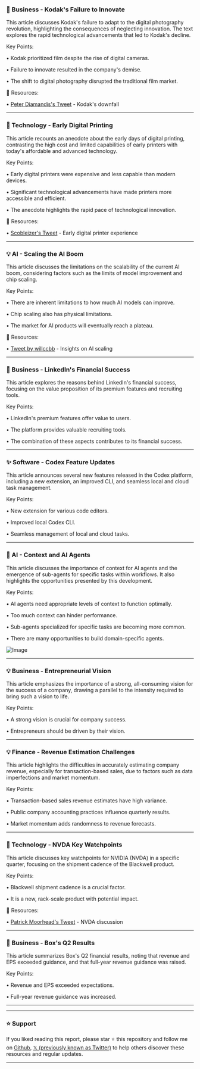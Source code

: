 ### 🤖 Business - Kodak's Failure to Innovate

This article discusses Kodak's failure to adapt to the digital photography revolution, highlighting the consequences of neglecting innovation.  The text explores the rapid technological advancements that led to Kodak's decline.

Key Points:

• Kodak prioritized film despite the rise of digital cameras.


• Failure to innovate resulted in the company's demise.


•  The shift to digital photography disrupted the traditional film market.


🔗 Resources:

• [Peter Diamandis's Tweet](https://x.com/PeterDiamandis/status/1960892695917806035) -  Kodak's downfall


---

### 🤖 Technology - Early Digital Printing

This article recounts an anecdote about the early days of digital printing, contrasting the high cost and limited capabilities of early printers with today's affordable and advanced technology.

Key Points:

• Early digital printers were expensive and less capable than modern devices.


• Significant technological advancements have made printers more accessible and efficient.


• The anecdote highlights the rapid pace of technological innovation.


🔗 Resources:

• [Scobleizer's Tweet](https://x.com/Scobleizer/status/1960893441912791186) -  Early digital printer experience


---

### 💡 AI - Scaling the AI Boom

This article discusses the limitations on the scalability of the current AI boom, considering factors such as the limits of model improvement and chip scaling.

Key Points:

• There are inherent limitations to how much AI models can improve.


• Chip scaling also has physical limitations.


• The market for AI products will eventually reach a plateau.


🔗 Resources:

• [Tweet by willccbb](https://x.com/tbpn/status/1960816659129885118) -  Insights on AI scaling


---

### 🤖 Business - LinkedIn's Financial Success

This article explores the reasons behind LinkedIn's financial success, focusing on the value proposition of its premium features and recruiting tools.

Key Points:

• LinkedIn's premium features offer value to users.


• The platform provides valuable recruiting tools.


• The combination of these aspects contributes to its financial success.



---

### ✨ Software - Codex Feature Updates

This article announces several new features released in the Codex platform, including a new extension, an improved CLI, and seamless local and cloud task management.

Key Points:

• New extension for various code editors.


• Improved local Codex CLI.


• Seamless management of local and cloud tasks.



---

### 🤖 AI - Context and AI Agents

This article discusses the importance of context for AI agents and the emergence of sub-agents for specific tasks within workflows. It also highlights the opportunities presented by this development.

Key Points:

• AI agents need appropriate levels of context to function optimally.


• Too much context can hinder performance.


• Sub-agents specialized for specific tasks are becoming more common.


• There are many opportunities to build domain-specific agents.

![Image](https://pbs.twimg.com/amplify_video_thumb/1960840611084267520/img/IQBcSjOxH4EBX-e0.jpg)

---

### 💡 Business - Entrepreneurial Vision

This article emphasizes the importance of a strong, all-consuming vision for the success of a company, drawing a parallel to the intensity required to bring such a vision to life.

Key Points:

• A strong vision is crucial for company success.


• Entrepreneurs should be driven by their vision.



---

### 💡 Finance - Revenue Estimation Challenges

This article highlights the difficulties in accurately estimating company revenue, especially for transaction-based sales, due to factors such as data imperfections and market momentum.

Key Points:

• Transaction-based sales revenue estimates have high variance.


• Public company accounting practices influence quarterly results.


• Market momentum adds randomness to revenue forecasts.



---

### 🤖 Technology - NVDA Key Watchpoints

This article discusses key watchpoints for NVIDIA (NVDA) in a specific quarter, focusing on the shipment cadence of the Blackwell product.

Key Points:

• Blackwell shipment cadence is a crucial factor.


• It is a new, rack-scale product with potential impact.


🔗 Resources:

• [Patrick Moorhead's Tweet](https://x.com/PatrickMoorhead/status/1960808541721387388) - NVDA discussion


---

### 🤖 Business - Box's Q2 Results

This article summarizes Box's Q2 financial results, noting that revenue and EPS exceeded guidance, and that full-year revenue guidance was raised.

Key Points:

• Revenue and EPS exceeded expectations.


• Full-year revenue guidance was increased.



---


---

### ⭐️ Support

If you liked reading this report, please star ⭐️ this repository and follow me on [Github](https://github.com/Drix10), [𝕏 (previously known as Twitter)](https://x.com/DRIX_10_) to help others discover these resources and regular updates.

---